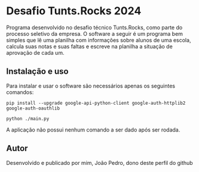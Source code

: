 # Desafio Tunts.Rocks 2024

Programa desenvolvido no desafio técnico Tunts.Rocks, como parte do processo seletivo da empresa. O software a seguir é um programa bem simples que lê uma planilha com informações sobre alunos de uma escola, calcula suas notas e suas faltas e escreve na planilha a situação de aprovação de cada um.

## Instalação e uso

Para instalar e usar o software são necessários apenas os seguintes comandos:

```pip install --upgrade google-api-python-client google-auth-httplib2 google-auth-oauthlib```

```python ./main.py```

A aplicação não possui nenhum comando a ser dado após ser rodada.


## Autor

Desenvolvido e publicado por mim, João Pedro, dono deste perfil do github
